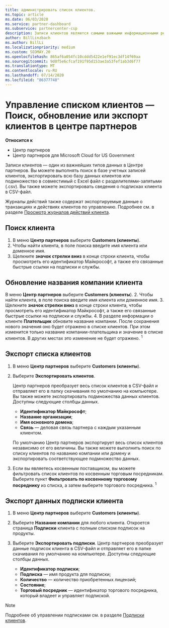 ```yaml
---
title: администрировать список клиентов.
ms.topic: article
ms.date: 06/03/2020
ms.service: partner-dashboard
ms.subservice: partnercenter-csp
description: Записи клиентов являются самыми важными информационными ресурсами. Узнайте, как просматривать, искать, обновлять & экспортировать сведения в списке клиентов центра партнеров.
author: BillLinzbach
ms.author: BillLi
ms.localizationpriority: medium
ms.custom: SEOMAY.20
ms.openlocfilehash: 865af6a054fc10cddd5422e1ef91ec3df14f69aa
ms.sourcegitcommit: 9d0f5e6cfcaf191f95d153ae3a53fef1ab3d6f77
ms.translationtype: MT
ms.contentlocale: ru-RU
ms.lasthandoff: 07/14/2020
ms.locfileid: "86377748"
---
```

# <a name="manage-your-customer-list---search-update-or-export-customers-in-partner-center"></a>Управление списком клиентов — Поиск, обновление или экспорт клиентов в центре партнеров

**Относится к**

- Центр партнеров
- Центр партнеров для Microsoft Cloud for US Government

Записи клиентов — один из важнейших типов данных в Центре партнеров. Вы можете выполнять поиск в базе учетных записей клиентов, экспортировать всю базу данных клиентов или подмножество в совместимый с Excel файл с разделителями-запятыми (.csv). Вы также можете экспортировать сведения о подписках клиента в CSV-файл.

Журналы действий также содержат экспортируемые данные о транзакциях и действиях клиентов по управлению. Подробнее см. в разделе [Просмотр журналов действий клиента](activity-logs.md).

## <a name="search-for-a-customer"></a>Поиск клиента

1.  В меню **Центр партнеров** выберите **Customers (клиенты**).
2.  Чтобы найти клиента, в поле поиска введите имя клиента или доменное имя.
3.  Щелкните **значок стрелки вниз** в конце строки клиента, чтобы просмотреть его идентификатор Майкрософт, а также его связанные быстрые ссылки на подписки и службы.

## <a name="update-a-customers-company-name"></a>Обновление названия компании клиента

В меню **Центр партнеров** выберите **Customers (клиенты**).
2.  Чтобы найти клиента, в поле поиска введите имя клиента или доменное имя.
3.  Щелкните **значок стрелки вниз** в конце строки клиента, чтобы просмотреть его идентификатор Майкрософт, а также его связанные быстрые ссылки на подписки и службы.
4.  В разделе информации о клиенте **Плательщик** обновите название компании. После сохранения нового значения оно будет отражено в списке клиентов. При этом изменится только название компании-плательщика и значение в списке клиентов. В других местах это изменение не будет отражено.
<sup>1</sup>
## <a name="export-your-customer-list"></a>Экспорт списка клиентов

1. В меню **Центр партнеров** выберите **Customers (клиенты**).
2. Выберите **Экспортировать клиентов**.

   Центр партнеров преобразует весь список клиентов в CSV-файл и отправляет его в папку скачивания по умолчанию на компьютере. Вы также можете экспортировать подмножества данных клиентов. Доступны следующие столбцы данных.

   - **Идентификатор Майкрософт**;
   - **Название организации**;
   - **Имя основного домена**;
   - **Связь** — деловая связь партнера с каждым указанным клиентом.

    По умолчанию Центр партнеров экспортирует весь список клиентов независимо от его величины. Вы также можете выполнить поиск по списку клиентов по названию компании или домену и экспортировать соответствующее подмножество данных.

3. Если вы являетесь косвенным поставщиком, вы можете фильтровать список клиентов по косвенным торговым посредникам. Выберите пункт **Фильтровать по косвенному торговому посреднику** из списка, а затем выберите торгового посредника.
<sup>1</sup>

## <a name="export-customer-subscription-information"></a>Экспорт данных подписки клиента

1. В меню **Центр партнеров** выберите **Customers (клиенты**).

2. Выберите **Название компании** для любого клиента. Откроется страница **Подписки** клиента с полным списком подписок на продукты.

3. Выберите **Экспортировать подписки**. Центр партнеров преобразует данные подписок клиента в CSV-файл и отправляет его в папке скачивания по умолчанию на компьютере. Доступны следующие столбцы данных.
   - **Идентификатор подписки**;
   - **Подписка** — имя продукта для подписки;
   - **Количество** — количество приобретенных лицензий;
   - **Состояние**;
   - **Торговый посредник** — идентификатор торгового посредника, который владеет и управляет подпиской.

> [!NOTE]  
> Подробнее об управлении подписками см. в разделе [Подписки клиентов](customer-subscriptions.md).
